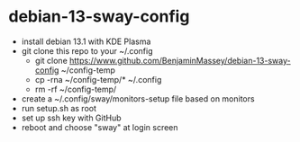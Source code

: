 # debian-13-sway-config

- install debian 13.1 with KDE Plasma
- git clone this repo to your ~/.config
  - git clone https://www.github.com/BenjaminMassey/debian-13-sway-config ~/config-temp
  - cp -rna ~/config-temp/* ~/.config
  - rm -rf ~/config-temp/
- create a ~/.config/sway/monitors-setup file based on monitors
- run setup.sh as root
- set up ssh key with GitHub
- reboot and choose "sway" at login screen
